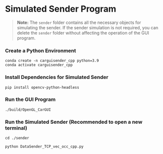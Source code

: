 # Simulated Sender Program

> **Note:** The `sender` folder contains all the necessary objects for simulating the sender. If the sender simulation is not required, you can delete the `sender` folder without affecting the operation of the GUI program.

### Create a Python Environment
```
conda create -n carguisender_cpp python=3.9
conda activate carguisender_cpp
```

### Install Dependencies for Simulated Sender
```
pip install opencv-python-headless
```

### Run the GUI Program
```
./build/OpenGL_CarGUI
```

### Run the Simulated Sender (Recommended to open a new terminal)
```
cd ./sender
```
```
python DataSender_TCP_vec_occ_cpp.py
